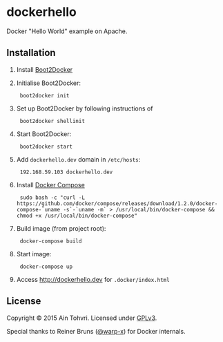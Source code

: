 # dockerhello

Docker "Hello World" example on Apache.

## Installation

1. Install [Boot2Docker](http://boot2docker.io)
2. Initialise Boot2Docker:

        boot2docker init

3. Set up Boot2Docker by following instructions of

        boot2docker shellinit

4. Start Boot2Docker:

        boot2docker start

4. Add `dockerhello.dev` domain in `/etc/hosts`:

        192.168.59.103 dockerhello.dev

5. Install [Docker Compose](https://docs.docker.com/compose/)

        sudo bash -c "curl -L https://github.com/docker/compose/releases/download/1.2.0/docker-compose-`uname -s`-`uname -m` > /usr/local/bin/docker-compose && chmod +x /usr/local/bin/docker-compose"

6. Build image (from project root):

        docker-compose build

7. Start image:

        docker-compose up

8. Access http://dockerhello.dev for `.docker/index.html`

## License

Copyright © 2015 Ain Tohvri. Licensed under [GPLv3](LICENSE).

Special thanks to Reiner Bruns ([@warp-x](https://github.com/warp-x)) for Docker internals.